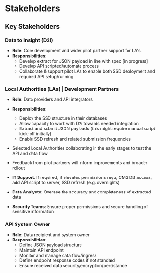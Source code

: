 # Stakeholders

## Key Stakeholders
### Data to Insight (D2I)
- **Role**: Core development and wider pilot partner support for LA's
- **Responsibilities**:
  - Develop extract for JSON payload in line with spec [in progress]
  - Develop API scripted/automate process 
  - Collaborate & support pilot LAs to enable both SSD deployment and required API setup/running

### Local Authorities (LAs) | Development Partners
- **Role**: Data providers and API integrators
- **Responsibilities**:
  - Deploy the SSD structure in their databases
  - Allow capacity to work with D2i towards needed integration
  - Extract and submit JSON payloads (this might require manual script kick-off initially)
  - Enable SSD refresh and related submission frequencies
- Selected Local Authorities collaborating in the early stages to test the API and data flow
- Feedback from pilot partners will inform improvements and broader rollout

- **IT Support**: If required, if elevated permissions requ, CMS DB access, add API script to server, SSD refresh (e.g. overnights)
- **Data Analysts**: Oversee the accuracy and completeness of extracted data
- **Security Teams**: Ensure proper permissions and secure handling of sensitive information

### API System Owner
- **Role**: Data recipient and system owner
- **Responsibilities**:
  - Define JSON payload structure 
  - Maintain API endpoint
  - Monitor and manage data flow/ingress 
  - Define endpoint response codes if not standard
  - Ensure received data security/encryption/persistance
